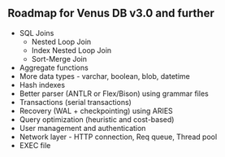 ## Roadmap for Venus DB v3.0 and further

- SQL Joins
  - Nested Loop Join
  - Index Nested Loop Join
  - Sort-Merge Join
- Aggregate functions
- More data types - varchar, boolean, blob, datetime
- Hash indexes
- Better parser (ANTLR or Flex/Bison) using grammar files
- Transactions (serial transactions)
- Recovery (WAL + checkpointing) using ARIES
- Query optimization (heuristic and cost-based)
- User management and authentication
- Network layer - HTTP connection, Req queue, Thread pool
- EXEC file